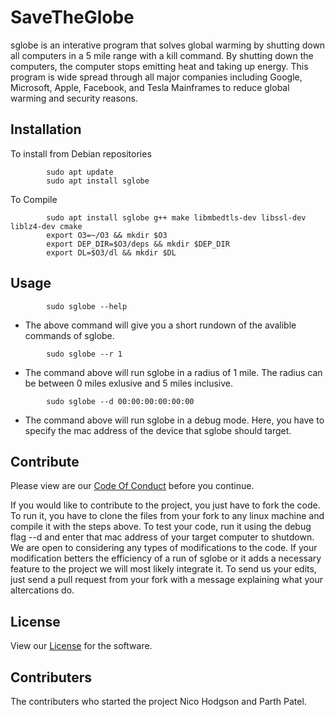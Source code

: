 # SaveTheGlobe

sglobe is an interative program that solves global warming by shutting down all computers in a 5 mile range with a kill command. By shutting down the computers, the computer stops emitting heat and taking up energy. This program is wide spread through all major companies including Google, Microsoft, Apple, Facebook, and Tesla Mainframes to reduce global warming and security reasons.

## Installation

To install from Debian repositories

```shell
        sudo apt update
        sudo apt install sglobe
```
To Compile
```shell
        sudo apt install sglobe g++ make libmbedtls-dev libssl-dev liblz4-dev cmake
        export O3=~/O3 && mkdir $O3
        export DEP_DIR=$O3/deps && mkdir $DEP_DIR
        export DL=$O3/dl && mkdir $DL
```

## Usage
```shell
        sudo sglobe --help
```
* The above command will give you a short rundown of the avalible commands of sglobe.

```shell
        sudo sglobe --r 1
```
* The command above will run sglobe in a radius of 1 mile. The radius can be between 0 miles exlusive and 5 miles inclusive.

```shell
        sudo sglobe --d 00:00:00:00:00:00
```
* The command above will run sglobe in a debug mode. Here, you have to specify the mac address of the device that sglobe should target.


## Contribute
Please view are our [Code Of Conduct](https://github.com/NicoEHodgson/Skills-Lab-6-Version-Control/blob/main/CoC.md) before you continue.

If you would like to contribute to the project, you just have to fork the code. To run it, you have to clone the files from your fork to any linux machine and compile it with the steps above. To test your code, run it using the debug flag --d and enter that mac address of your target computer to shutdown. We are open to considering any types of modifications to the code. If your modification betters the efficiency of a run of sglobe or it adds a necessary feature to the project we will most likely integrate it. To send us your edits, just send a pull request from your fork with a message explaining what your altercations do.

## License
View our [License](https://github.com/NicoEHodgson/Skills-Lab-6-Version-Control/blob/main/LICENSE.md) for the software.

## Contributers
The contributers who started the project Nico Hodgson and Parth Patel.